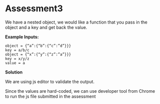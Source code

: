 # Assessment3
We have a nested object, we would like a function that you pass in the object and a key and get back the value.

**Example Inputs:**
```
object = {“a”:{“b”:{“c”:”d”}}}
key = a/b/c
object = {“x”:{“y”:{“z”:”a”}}}
key = x/y/z
value = a
```
**Solution**

We are using js editor to validate the output.

Since the values are hard-coded, we can use developer tool from Chrome to run the js file submitted in the assessment
